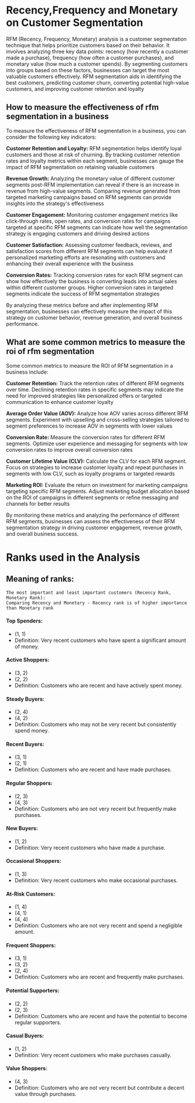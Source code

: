 # Recency,Frequency and Monetary on Customer Segmentation

RFM (Recency, Frequency, Monetary) analysis is a customer segmentation technique that helps prioritize customers based on their behavior. It involves analyzing three key data points: recency (how recently a customer made a purchase), frequency (how often a customer purchases), and monetary value (how much a customer spends). By segmenting customers into groups based on these factors, businesses can target the most valuable customers effectively. RFM segmentation aids in identifying the best customers, predicting customer churn, converting potential high-value customers, and improving customer retention and loyalty

## How to measure the effectiveness of rfm segmentation in a business

To measure the effectiveness of RFM segmentation in a business, you can consider the following key indicators:

**Customer Retention and Loyalty:** RFM segmentation helps identify loyal customers and those at risk of churning. By tracking customer retention rates and loyalty metrics within each segment, businesses can gauge the impact of RFM segmentation on retaining valuable customers

**Revenue Growth:** Analyzing the monetary value of different customer segments post-RFM implementation can reveal if there is an increase in revenue from high-value segments. Comparing revenue generated from targeted marketing campaigns based on RFM segments can provide insights into the strategy's effectiveness

**Customer Engagement:** Monitoring customer engagement metrics like click-through rates, open rates, and conversion rates for campaigns targeted at specific RFM segments can indicate how well the segmentation strategy is engaging customers and driving desired actions

**Customer Satisfaction:** Assessing customer feedback, reviews, and satisfaction scores from different RFM segments can help evaluate if personalized marketing efforts are resonating with customers and enhancing their overall experience with the business

**Conversion Rates:** Tracking conversion rates for each RFM segment can show how effectively the business is converting leads into actual sales within different customer groups. Higher conversion rates in targeted segments indicate the success of RFM segmentation strategies

By analyzing these metrics before and after implementing RFM segmentation, businesses can effectively measure the impact of this strategy on customer behavior, revenue generation, and overall business performance.

## What are some common metrics to measure the roi of rfm segmentation

Some common metrics to measure the ROI of RFM segmentation in a business include:

**Customer Retention:** Track the retention rates of different RFM segments over time. Declining retention rates in specific segments may indicate the need for improved strategies like personalized offers or targeted communication to enhance customer loyalty

**Average Order Value (AOV):** Analyze how AOV varies across different RFM segments. Experiment with upselling and cross-selling strategies tailored to segment preferences to increase AOV in segments with lower values

**Conversion Rate:** Measure the conversion rates for different RFM segments. Optimize user experience and messaging for segments with low conversion rates to improve overall conversion rates

**Customer Lifetime Value (CLV):** Calculate the CLV for each RFM segment. Focus on strategies to increase customer loyalty and repeat purchases in segments with low CLV, such as loyalty programs or targeted rewards

**Marketing ROI:** Evaluate the return on investment for marketing campaigns targeting specific RFM segments. Adjust marketing budget allocation based on the ROI of campaigns in different segments or refine messaging and channels for better results

By monitoring these metrics and analyzing the performance of different RFM segments, businesses can assess the effectiveness of their RFM segmentation strategy in driving customer engagement, revenue growth, and overall business success.

# Ranks used in the Analysis
## Meaning of ranks:
    The most important and least important customers (Recency Rank, Monetary Rank):
    Comparing Recency and Monetary - Recency rank is of higher importance than Monetary rank

#### Top Spenders:

- (1, 1)
- Definition: Very recent customers who have spent a significant amount of money.

#### Active Shoppers:

- (3, 2)
- (2, 2)
- Definition: Customers who are recent and have actively spent money.

#### Steady Buyers:

- (2, 4)
- (4, 2)
- Definition: Customers who may not be very recent but consistently spend money.
#### Recent Buyers:

- (3, 1)
- (2, 1)
- Definition: Customers who are recent and have made purchases.
#### Regular Shoppers:

- (2, 3)
- (4, 3)
- Definition: Customers who are not very recent but frequently make purchases.

#### New Buyers:

- (1, 2)
- Definition: Very recent customers who have made a purchase.
#### Occasional Shoppers:

- (1, 3)
- Definition: Very recent customers who make occasional purchases.
#### At-Risk Customers:

- (1, 4)
- (4, 1)
- (4, 4)
- Definition: Customers who are not very recent and spend a negligible amount.

#### Frequent Shoppers:

- (3, 1)
- (3, 2)
- (2, 4)
- Definition: Customers who are recent and frequently make purchases.
#### Potential Supporters:

- (2, 2)
- (2, 3)
- Definition: Customers who are recent and have the potential to become regular supporters.
#### Casual Buyers:

- (1, 2)
- Definition: Very recent customers who make purchases casually.
#### Value Shoppers:

- (4, 3)
- Definition: Customers who are not very recent but contribute a decent value through purchases.
